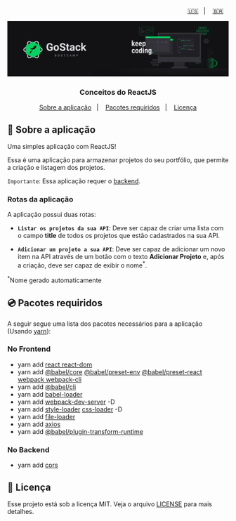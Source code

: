 <p align="right">
  <a href="README.en.md">🇺🇸</a>&nbsp;&nbsp;&nbsp;|&nbsp;&nbsp;&nbsp;
  <a href="README.md">🇧🇷</a>&nbsp;&nbsp;&nbsp;
</p>

<img alt="GoStack" src=./src/assets/header-bootcamp.png />

<h3 align="center">
  Conceitos do ReactJS
</h3>

<p align="center">
  <a href="#🚀-sobre-a-aplicação">Sobre a aplicação</a>&nbsp;&nbsp;&nbsp;|&nbsp;&nbsp;&nbsp;
  <a href="#💿-pacotes-requiridos">Pacotes requiridos</a>&nbsp;&nbsp;&nbsp;|&nbsp;&nbsp;&nbsp;
  <a href="#📝-licença">Licença</a>
</p>

## 🚀 Sobre a aplicação

Uma simples aplicação com ReactJS!

Essa é uma aplicação para armazenar projetos do seu portfólio, que permite a criação e listagem dos projetos.

`Importante`: Essa aplicação requer o [backend](https://github.com/bruno-fialho/conceitos-back-end-nodejs).

### Rotas da aplicação

A aplicação possui duas rotas:

- **`Listar os projetos da sua API`**: Deve ser capaz de criar uma lista com o campo **title** de todos os projetos que estão cadastrados na sua API.

- **`Adicionar um projeto a sua API`**: Deve ser capaz de adicionar um novo item na API através de um botão com o texto **Adicionar Projeto** e, após a criação, deve ser capaz de exibir o nome<sup>*</sup>. 

<sup>*</sup>Nome gerado automaticamente

## 💿 Pacotes requiridos

A seguir segue uma lista dos pacotes necessários para a aplicação (Usando [yarn](https://yarnpkg.com/)):

### No Frontend

- yarn add [react react-dom](https://www.npmjs.com/package/react-dom)
- yarn add [@babel/core](https://www.npmjs.com/package/@babel/core) [@babel/preset-env](https://www.npmjs.com/package/@babel/preset-env) [@babel/preset-react](https://www.npmjs.com/package/@babel/preset-react) [webpack webpack-cli](https://webpack.js.org/guides/installation/)
- yarn add [@babel/cli](https://babeljs.io/docs/en/babel-cli/)
- yarn add [babel-loader](https://github.com/babel/babel-loader)
- yarn add [webpack-dev-server](https://github.com/webpack/webpack-dev-server) -D
- yarn add [style-loader](https://www.npmjs.com/package/style-loader) [css-loader](https://www.npmjs.com/package/css-loader) -D
- yarn add [file-loader](https://webpack.js.org/loaders/file-loader/)
- yarn add [axios](https://www.npmjs.com/package/axios)
- yarn add [@babel/plugin-transform-runtime](https://babeljs.io/docs/en/babel-plugin-transform-runtime)

### No Backend

- yarn add [cors](https://www.npmjs.com/package/cors)


## 📝 Licença

Esse projeto está sob a licença MIT. Veja o arquivo [LICENSE](LICENSE) para mais detalhes.